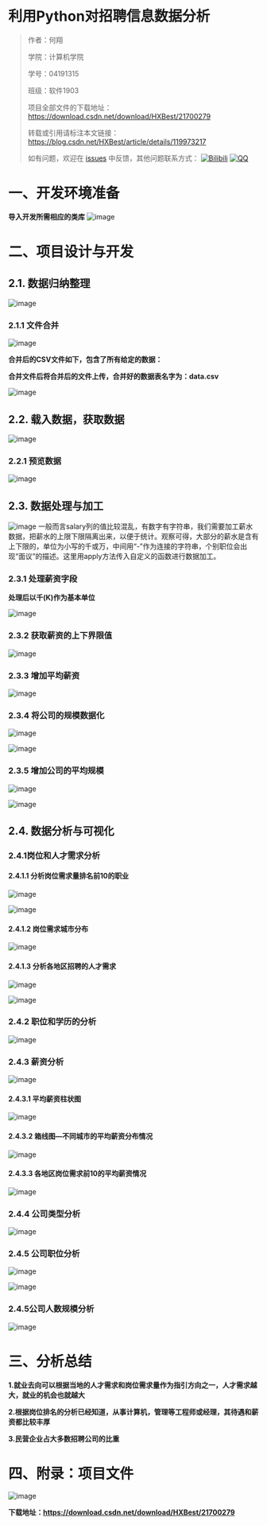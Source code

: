 # 利用Python对招聘信息数据分析

> 作者：何翔 				 
>
> 学院：计算机学院
>
> 学号：04191315		
>
> 班级：软件1903
>
> 项目全部文件的下载地址：https://download.csdn.net/download/HXBest/21700279
>
> 转载或引用请标注本文链接：https://blog.csdn.net/HXBest/article/details/119973217
>
>如有问题，欢迎在 [issues](https://github.com/hexiang10/recruitment-data-analysis/issues) 中反馈，其他问题联系方式：
[![Bilibili](https://img.shields.io/badge/-Bilibili-blue?style=flat&logo=Bilibili&logoColor=pink)](https://space.bilibili.com/495642569)
[![QQ](https://img.shields.io/badge/-172837855-white?style=flat&logo=tencentqq&logoColor=black)](javascript;)

# 一、开发环境准备

**导入开发所需相应的类库**
![image](https://img-blog.csdnimg.cn/img_convert/e021ab9dee8666b6ecbddc3ebb7555a2.png)

# 二、项目设计与开发

## 2.1. 数据归纳整理

![image](https://img-blog.csdnimg.cn/img_convert/00b7eaebeb579959e99fad9dcb877786.png)

### 2.1.1 文件合并

![image](https://img-blog.csdnimg.cn/img_convert/d2c2494e862e07146a91d8910a04d14d.png)

**合并后的CSV文件如下，包含了所有给定的数据：**

**合并文件后将合并后的文件上传，合并好的数据表名字为：data.csv**

![image](https://img-blog.csdnimg.cn/img_convert/457b44bc0555ffe1d41dd532e0beb4f1.png)

## 2.2.  载入数据，获取数据

![image](https://img-blog.csdnimg.cn/img_convert/6255dc2db0cbe3ee850a6ab5e9dce58e.png)

### 2.2.1 预览数据

![image](https://img-blog.csdnimg.cn/img_convert/ddfcc50338eb3c77fd45ecfb06d11daa.png)

## 2.3. 数据处理与加工

![image](https://img-blog.csdnimg.cn/img_convert/b33242cfd0fb8c96e24c31f27d0fb375.png)
一般而言salary列的值比较混乱，有数字有字符串，我们需要加工薪水数据，把薪水的上限下限隔离出来，以便于统计。观察可得，大部分的薪水是含有上下限的，单位为小写的千或万，中间用“-”作为连接的字符串，个别职位会出现“面议”的描述。这里用apply方法传入自定义的函数进行数据加工。


### 2.3.1 处理薪资字段

**处理后以千(K)作为基本单位**

![image](https://img-blog.csdnimg.cn/img_convert/5a794c3a3dddab9240d01bf53a8a650d.png)

### 2.3.2 获取薪资的上下界限值

![image](https://img-blog.csdnimg.cn/img_convert/d7ce2f2f957a569caf435591c157c682.png)

### 2.3.3 增加平均薪资

![image](https://img-blog.csdnimg.cn/img_convert/6d64101abbdf47e2cd8b128f55936675.png)

### 2.3.4 将公司的规模数据化

![image](https://img-blog.csdnimg.cn/img_convert/0919943c51444aef4fe5732c68706e5a.png)

![image](https://img-blog.csdnimg.cn/img_convert/dd8315b553b6ff8991fb80f1bc6758a1.png)

### 2.3.5 增加公司的平均规模

![image](https://img-blog.csdnimg.cn/img_convert/17219d253a6939dd35b14a24c78ff73f.png)

![image](https://img-blog.csdnimg.cn/img_convert/1cca35f6e1b7079dc1fbc456542484f9.png)

## 2.4. 数据分析与可视化

### 2.4.1岗位和人才需求分析

#### 2.4.1.1 分析岗位需求量排名前10的职业

![image](https://img-blog.csdnimg.cn/img_convert/0472af9d2bc96fcba58f02f4d62800ef.png)

![image](https://img-blog.csdnimg.cn/img_convert/b263ac751b1ec8206cc3fce7b1ba6885.png)

#### 2.4.1.2 岗位需求城市分布

![image](https://img-blog.csdnimg.cn/img_convert/183949c6d9168823adb94cd2969e706a.png)

#### 2.4.1.3 分析各地区招聘的人才需求

![image](https://img-blog.csdnimg.cn/img_convert/bb00e811b4e1ca6c0e938ca57f45c0aa.png)

![image](https://img-blog.csdnimg.cn/img_convert/900c9fe7013d0d761d86da7ccac55fd3.png)

### 2.4.2 职位和学历的分析

![image](https://img-blog.csdnimg.cn/img_convert/bcbec1c0d526fac2e2c8f6f66fca4116.png)

### 2.4.3 薪资分析

![image](https://img-blog.csdnimg.cn/img_convert/2a2a5cb5e87327e97174dd963652c1ce.png)

#### 2.4.3.1 平均薪资柱状图

![image](https://img-blog.csdnimg.cn/img_convert/fe71cef5453aa007fd5233231f1597c4.png)

#### 2.4.3.2 箱线图—不同城市的平均薪资分布情况

![image](https://img-blog.csdnimg.cn/img_convert/205106306194393fc83a18573be2f8a5.png)

#### 2.4.3.3 各地区岗位需求前10的平均薪资情况

![image](https://img-blog.csdnimg.cn/img_convert/d9c75f042282885f00d073ace360404b.png)

### 2.4.4 公司类型分析

![image](https://img-blog.csdnimg.cn/img_convert/ab49bd879b597a3399aad9f15a6a6677.png)

### 2.4.5 公司职位分析

![image](https://img-blog.csdnimg.cn/img_convert/9813e3b0839cdbc34db78fba05330dd4.png)

![image](https://img-blog.csdnimg.cn/img_convert/c53dbb4470f4321b5d94140437258094.png)

### 2.4.5公司人数规模分析

![image](https://img-blog.csdnimg.cn/img_convert/4e76854d4ec86c33981f1a3d0d550cd1.png)

# 三、分析总结

**1.就业去向可以根据当地的人才需求和岗位需求量作为指引方向之一，人才需求越大，就业的机会也就越大**

**2.根据岗位排名的分析已经知道，从事计算机，管理等工程师或经理，其待遇和薪资都比较丰厚**

**3.民营企业占大多数招聘公司的比重**

# 四、附录：项目文件

![image](https://img-blog.csdnimg.cn/img_convert/13296f22f09d3585ca76e878171f341e.png)

**下载地址：https://download.csdn.net/download/HXBest/21700279**

